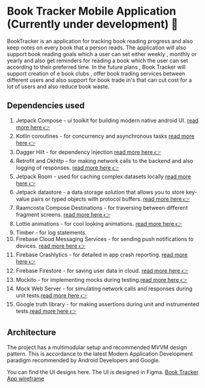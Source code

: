 # Book Tracker Mobile Application (Currently under development) :hammer:

BookTracker is an application for tracking book reading progress and also 
keep notes on every book that a person reads. The application will also support 
book reading goals which a user can set  either weekly , monthly or yearly and also get reminders for reading 
a book which the user can set according to their preferred time. In the future plans , Book Tracker
will support creation of e book clubs ,  offer book trading services between different users and also 
support for book trade in's that can cut cost for a lot of users and also reduce book waste.


## Dependencies used
1. Jetpack Compose - ui toolkit for building modern native android UI. [read more here :point_right: ](https://developer.android.com/jetpack/compose)
2. Kotlin coroutines - for concurrency and asynchronous tasks [ read more here :point_right:](https://developer.android.com/kotlin/coroutines?gclid=CjwKCAiAheacBhB8EiwAItVO20G0FiS_NrE86uFAyMj0jzN1IVsBxeyOBwW__JKCrtGCpTFpAQEHkRoCPXQQAvD_BwE&gclsrc=aw.ds)
3. Dagger Hilt - for dependency injection [ read more here :point_right:](https://developer.android.com/training/dependency-injection/hilt-android)
4. Retrofit and Okhttp - for making network calls to the backend and also logging of responses. [ read more here :point_right:](https://square.github.io/retrofit/)
5. Jetpack Room - used for caching complex datasets locally [read more here :point_right:](https://developer.android.com/training/data-storage/room)
6. Jetpack datastore -  a data storage solution that allows you to store key-value pairs or typed objects with protocol buffers. [read more here :point_right:](https://developer.android.com/topic/libraries/architecture/datastore)
7. Raamcosta Compose Destinations - for traversing between different fragment screens. [read more here :point_right:](https://github.com/raamcosta/compose-destinations)
8. Lottie animations - for cool looking animations. [read more here :point_right:](https://lottiefiles.com/)
9. Timber - for log statements.
10. Firebase Cloud Messaging Services - for sending push notifications to devices. [read more here :point_right:](https://firebase.google.com/docs/cloud-messaging)
11. Firebase Crashlytics - for detailed in app crash reporting. [read more here :point_right:](https://firebase.google.com/docs/crashlytics)
12. Firebase Firestore - for saving user data in cloud. [read more here :point_right:](https://firebase.google.com/docs/firestore)
13. Mockito - for implementing mocks during testing.[read more here :point_right:](https://site.mockito.org/)
14. Mock Web Server - for simulating network calls and responses during unit tests.[read more here :point_right:](https://github.com/square/okhttp/tree/master/mockwebserver)
15. Google truth library - for making assertions during unit and instrumented tests.[read more here :point_right:](https://truth.dev/)

## Architecture
The project has a multimodular setup and recommended MVVM design pattern. This is accordance to the latest Modern Application Development 
paradigm recommended by Android Developers and Google.

You can find the UI designs here. The UI is designed in Figma. [Book Tracker App wireframe](https://www.figma.com/file/JbuslEhcXYKXvKQK9GdIox/Book-app?node-id=0%3A1&t=kEAUB2nqbyU2TDSn-1)
